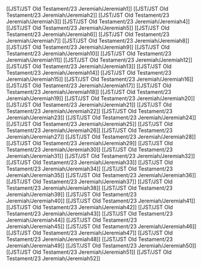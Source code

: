 [[JST/JST Old Testament/23 Jeremiah/Jeremiah1]]
[[JST/JST Old Testament/23 Jeremiah/Jeremiah2]]
[[JST/JST Old Testament/23 Jeremiah/Jeremiah3]]
[[JST/JST Old Testament/23 Jeremiah/Jeremiah4]]
[[JST/JST Old Testament/23 Jeremiah/Jeremiah5]]
[[JST/JST Old Testament/23 Jeremiah/Jeremiah6]]
[[JST/JST Old Testament/23 Jeremiah/Jeremiah7]]
[[JST/JST Old Testament/23 Jeremiah/Jeremiah8]]
[[JST/JST Old Testament/23 Jeremiah/Jeremiah9]]
[[JST/JST Old Testament/23 Jeremiah/Jeremiah10]]
[[JST/JST Old Testament/23 Jeremiah/Jeremiah11]]
[[JST/JST Old Testament/23 Jeremiah/Jeremiah12]]
[[JST/JST Old Testament/23 Jeremiah/Jeremiah13]]
[[JST/JST Old Testament/23 Jeremiah/Jeremiah14]]
[[JST/JST Old Testament/23 Jeremiah/Jeremiah15]]
[[JST/JST Old Testament/23 Jeremiah/Jeremiah16]]
[[JST/JST Old Testament/23 Jeremiah/Jeremiah17]]
[[JST/JST Old Testament/23 Jeremiah/Jeremiah18]]
[[JST/JST Old Testament/23 Jeremiah/Jeremiah19]]
[[JST/JST Old Testament/23 Jeremiah/Jeremiah20]]
[[JST/JST Old Testament/23 Jeremiah/Jeremiah21]]
[[JST/JST Old Testament/23 Jeremiah/Jeremiah22]]
[[JST/JST Old Testament/23 Jeremiah/Jeremiah23]]
[[JST/JST Old Testament/23 Jeremiah/Jeremiah24]]
[[JST/JST Old Testament/23 Jeremiah/Jeremiah25]]
[[JST/JST Old Testament/23 Jeremiah/Jeremiah26]]
[[JST/JST Old Testament/23 Jeremiah/Jeremiah27]]
[[JST/JST Old Testament/23 Jeremiah/Jeremiah28]]
[[JST/JST Old Testament/23 Jeremiah/Jeremiah29]]
[[JST/JST Old Testament/23 Jeremiah/Jeremiah30]]
[[JST/JST Old Testament/23 Jeremiah/Jeremiah31]]
[[JST/JST Old Testament/23 Jeremiah/Jeremiah32]]
[[JST/JST Old Testament/23 Jeremiah/Jeremiah33]]
[[JST/JST Old Testament/23 Jeremiah/Jeremiah34]]
[[JST/JST Old Testament/23 Jeremiah/Jeremiah35]]
[[JST/JST Old Testament/23 Jeremiah/Jeremiah36]]
[[JST/JST Old Testament/23 Jeremiah/Jeremiah37]]
[[JST/JST Old Testament/23 Jeremiah/Jeremiah38]]
[[JST/JST Old Testament/23 Jeremiah/Jeremiah39]]
[[JST/JST Old Testament/23 Jeremiah/Jeremiah40]]
[[JST/JST Old Testament/23 Jeremiah/Jeremiah41]]
[[JST/JST Old Testament/23 Jeremiah/Jeremiah42]]
[[JST/JST Old Testament/23 Jeremiah/Jeremiah43]]
[[JST/JST Old Testament/23 Jeremiah/Jeremiah44]]
[[JST/JST Old Testament/23 Jeremiah/Jeremiah45]]
[[JST/JST Old Testament/23 Jeremiah/Jeremiah46]]
[[JST/JST Old Testament/23 Jeremiah/Jeremiah47]]
[[JST/JST Old Testament/23 Jeremiah/Jeremiah48]]
[[JST/JST Old Testament/23 Jeremiah/Jeremiah49]]
[[JST/JST Old Testament/23 Jeremiah/Jeremiah50]]
[[JST/JST Old Testament/23 Jeremiah/Jeremiah51]]
[[JST/JST Old Testament/23 Jeremiah/Jeremiah52]]
